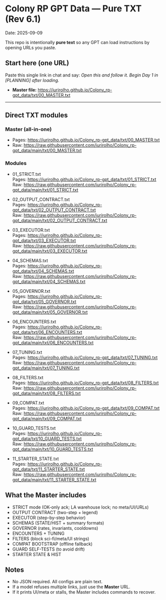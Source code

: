 # Colony RP GPT Data — Pure TXT (Rev 6.1)
Date: 2025-09-09

This repo is intentionally **pure text** so any GPT can load instructions by opening URLs you paste.

## Start here (one URL)
Paste this single link in chat and say: *Open this and follow it. Begin Day 1 in [PLANNING] after loading.*  
- **Master file:** https://iurirolho.github.io/Colony_rp-gpt_data/txt/00_MASTER.txt

---

## Direct TXT modules

### Master (all-in-one)
- Pages: https://iurirolho.github.io/Colony_rp-gpt_data/txt/00_MASTER.txt  
- Raw:   https://raw.githubusercontent.com/iurirolho/Colony_rp-gpt_data/main/txt/00_MASTER.txt  

### Modules
- 01_STRICT.txt  
  Pages: https://iurirolho.github.io/Colony_rp-gpt_data/txt/01_STRICT.txt  
  Raw:   https://raw.githubusercontent.com/iurirolho/Colony_rp-gpt_data/main/txt/01_STRICT.txt  

- 02_OUTPUT_CONTRACT.txt  
  Pages: https://iurirolho.github.io/Colony_rp-gpt_data/txt/02_OUTPUT_CONTRACT.txt  
  Raw:   https://raw.githubusercontent.com/iurirolho/Colony_rp-gpt_data/main/txt/02_OUTPUT_CONTRACT.txt  

- 03_EXECUTOR.txt  
  Pages: https://iurirolho.github.io/Colony_rp-gpt_data/txt/03_EXECUTOR.txt  
  Raw:   https://raw.githubusercontent.com/iurirolho/Colony_rp-gpt_data/main/txt/03_EXECUTOR.txt  

- 04_SCHEMAS.txt  
  Pages: https://iurirolho.github.io/Colony_rp-gpt_data/txt/04_SCHEMAS.txt  
  Raw:   https://raw.githubusercontent.com/iurirolho/Colony_rp-gpt_data/main/txt/04_SCHEMAS.txt  

- 05_GOVERNOR.txt  
  Pages: https://iurirolho.github.io/Colony_rp-gpt_data/txt/05_GOVERNOR.txt  
  Raw:   https://raw.githubusercontent.com/iurirolho/Colony_rp-gpt_data/main/txt/05_GOVERNOR.txt  

- 06_ENCOUNTERS.txt  
  Pages: https://iurirolho.github.io/Colony_rp-gpt_data/txt/06_ENCOUNTERS.txt  
  Raw:   https://raw.githubusercontent.com/iurirolho/Colony_rp-gpt_data/main/txt/06_ENCOUNTERS.txt  

- 07_TUNING.txt  
  Pages: https://iurirolho.github.io/Colony_rp-gpt_data/txt/07_TUNING.txt  
  Raw:   https://raw.githubusercontent.com/iurirolho/Colony_rp-gpt_data/main/txt/07_TUNING.txt  

- 08_FILTERS.txt  
  Pages: https://iurirolho.github.io/Colony_rp-gpt_data/txt/08_FILTERS.txt  
  Raw:   https://raw.githubusercontent.com/iurirolho/Colony_rp-gpt_data/main/txt/08_FILTERS.txt  

- 09_COMPAT.txt  
  Pages: https://iurirolho.github.io/Colony_rp-gpt_data/txt/09_COMPAT.txt  
  Raw:   https://raw.githubusercontent.com/iurirolho/Colony_rp-gpt_data/main/txt/09_COMPAT.txt  

- 10_GUARD_TESTS.txt  
  Pages: https://iurirolho.github.io/Colony_rp-gpt_data/txt/10_GUARD_TESTS.txt  
  Raw:   https://raw.githubusercontent.com/iurirolho/Colony_rp-gpt_data/main/txt/10_GUARD_TESTS.txt  

- 11_STARTER_STATE.txt  
  Pages: https://iurirolho.github.io/Colony_rp-gpt_data/txt/11_STARTER_STATE.txt  
  Raw:   https://raw.githubusercontent.com/iurirolho/Colony_rp-gpt_data/main/txt/11_STARTER_STATE.txt  

## What the Master includes
- STRICT mode (OK-only ack; LA warehouse lock; no meta/UI/URLs)
- OUTPUT CONTRACT (two-step + legend)
- EXECUTOR (step-by-step behavior)
- SCHEMAS (STATE/HIST + summary formats)
- GOVERNOR (rates, invariants, cooldowns)
- ENCOUNTERS + TUNING
- FILTERS (block sci-fi/meta/UI strings)
- COMPAT BOOTSTRAP (offline fallback)
- GUARD SELF-TESTS (to avoid drift)
- STARTER STATE & HIST

## Notes
- No JSON required. All configs are plain text.  
- If a model refuses multiple links, just use the **Master** URL.  
- If it prints UI/meta or stalls, the Master includes commands to recover.
